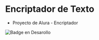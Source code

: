 # Encriptador de Texto
- Proyecto de Alura - Encriptador

 ![Badge en Desarollo](https://img.shields.io/badge/STATUS-TERMINADO-blue)
